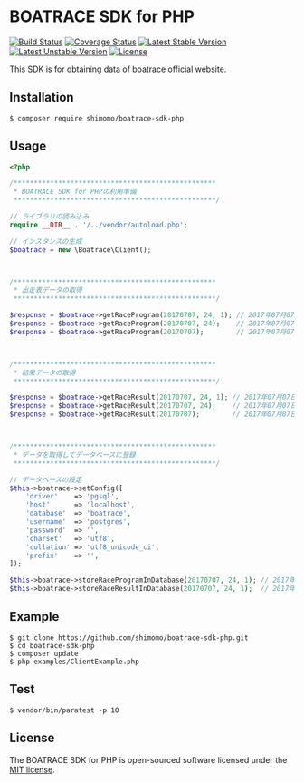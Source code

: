 # BOATRACE SDK for PHP

[![Build Status](https://travis-ci.org/shimomo/boatrace-sdk-php.svg?branch=master)](https://travis-ci.org/shimomo/boatrace-sdk-php)
[![Coverage Status](https://coveralls.io/repos/github/shimomo/boatrace-sdk-php/badge.svg)](https://coveralls.io/github/shimomo/boatrace-sdk-php)
[![Latest Stable Version](https://poser.pugx.org/shimomo/boatrace-sdk-php/version)](https://packagist.org/packages/shimomo/boatrace-sdk-php)
[![Latest Unstable Version](https://poser.pugx.org/shimomo/boatrace-sdk-php/v/unstable)](//packagist.org/packages/shimomo/boatrace-sdk-php)
[![License](https://poser.pugx.org/shimomo/boatrace-sdk-php/license)](https://packagist.org/packages/shimomo/boatrace-sdk-php)

This SDK is for obtaining data of boatrace official website.

## Installation
```
$ composer require shimomo/boatrace-sdk-php
```

## Usage
```php
<?php

/**************************************************
 * BOATRACE SDK for PHPの利用準備
 **************************************************/

// ライブラリの読み込み
require __DIR__ . '/../vendor/autoload.php';

// インスタンスの生成
$boatrace = new \Boatrace\Client();



/**************************************************
 * 出走表データの取得
 **************************************************/

$response = $boatrace->getRaceProgram(20170707, 24, 1); // 2017年07月07日, 大村, 1R
$response = $boatrace->getRaceProgram(20170707, 24);    // 2017年07月07日, 大村, 1R ~ 12R
$response = $boatrace->getRaceProgram(20170707);        // 2017年07月07日, 桐生 ~ 大村, 1R ~ 12R



/**************************************************
 * 結果データの取得
 **************************************************/

$response = $boatrace->getRaceResult(20170707, 24, 1); // 2017年07月07日, 大村, 1R
$response = $boatrace->getRaceResult(20170707, 24);    // 2017年07月07日, 大村, 1R ~ 12R
$response = $boatrace->getRaceResult(20170707);        // 2017年07月07日, 桐生 ~ 大村, 1R ~ 12R



/**************************************************
 * データを取得してデータベースに登録
 **************************************************/

// データベースの設定
$this->boatrace->setConfig([
    'driver'    => 'pgsql',
    'host'      => 'localhost',
    'database'  => 'boatrace',
    'username'  => 'postgres',
    'password'  => '',
    'charset'   => 'utf8',
    'collation' => 'utf8_unicode_ci',
    'prefix'    => '',
]);

$this->boatrace->storeRaceProgramInDatabase(20170707, 24, 1); // 2017年07月07日, 大村, 1R
$this->boatrace->storeRaceResultInDatabase(20170707, 24, 1);  // 2017年07月07日, 大村, 1R
```

## Example
```
$ git clone https://github.com/shimomo/boatrace-sdk-php.git
$ cd boatrace-sdk-php
$ composer update
$ php examples/ClientExample.php
```

## Test
```
$ vendor/bin/paratest -p 10
```

## License
The BOATRACE SDK for PHP is open-sourced software licensed under the [MIT license](LICENSE).
